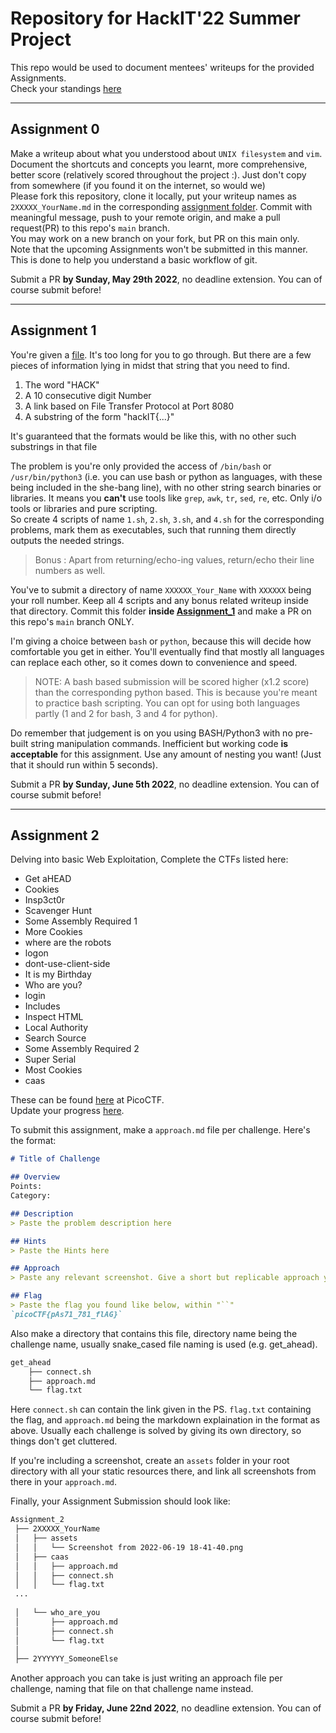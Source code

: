 # Repository for HackIT'22 Summer Project

This repo would be used to document mentees' writeups for the provided Assignments.  
Check your standings [here](https://ba-13.github.io/HackIT_22)

---

## Assignment 0

Make a writeup about what you understood about `UNIX filesystem` and `vim`.  
Document the shortcuts and concepts you learnt, more comprehensive, better score (relatively scored throughout the project :). Just don't copy from somewhere (if you found it on the internet, so would we)  
Please fork this repository, clone it locally, put your writeup names as
`2XXXXX_YourName.md` in the corresponding [assignment folder](./Assignment_0). Commit with meaningful message, push to your remote origin, and make a pull request(PR) to this repo's `main` branch.  
You may work on a new branch on your fork, but PR on this main only.  
Note that the upcoming Assignments won't be submitted in this manner. This is
done to help you understand a basic workflow of git.

Submit a PR **by Sunday, May 29th 2022**, no deadline extension. You can of
course submit before!

---

## Assignment 1

You're given a [file](./Assignment_1/i_am_hiding_stuff.txt). It's too long for you to go through. But there are a few pieces of information lying in midst that string that you need to find.

1. The word "HACK"
2. A 10 consecutive digit Number
3. A link based on File Transfer Protocol at Port 8080
4. A substring of the form "hackIT{...}"

It's guaranteed that the formats would be like this, with no other such substrings in that file

The problem is you're only provided the access of `/bin/bash` or `/usr/bin/python3` (i.e. you can use bash or python as languages, with these being included in the she-bang line), with no other string search binaries or libraries. It means you **can't** use tools like `grep`, `awk`, `tr`, `sed`, `re`, etc. Only i/o tools or libraries and pure scripting.  
So create 4 scripts of name `1.sh`, `2.sh`, `3.sh`, and `4.sh` for the corresponding problems, mark them as executables, such that running them directly outputs the needed strings.

> Bonus : Apart from returning/echo-ing values, return/echo their line numbers as well.

You've to submit a directory of name `XXXXXX_Your_Name` with `XXXXXX` being your roll number. Keep all 4 scripts and any bonus related writeup inside that directory. Commit this folder **inside [Assignment_1](./Assignment_1/)** and make a PR on this repo's `main` branch ONLY.

I'm giving a choice between `bash` or `python`, because this will decide how comfortable you get in either. You'll eventually find that mostly all languages can replace each other, so it comes down to convenience and speed.

> NOTE: A bash based submission will be scored higher (x1.2 score) than the corresponding python based. This is because you're meant to practice bash scripting. You can opt for using both languages partly (1 and 2 for bash, 3 and 4 for python).

Do remember that judgement is on you using BASH/Python3 with no pre-built string manipulation commands. Inefficient but working code **is acceptable** for this assignment. Use any amount of nesting you want! (Just that it should run within 5 seconds).

Submit a PR **by Sunday, June 5th 2022**, no deadline extension. You can of course submit before!

---

## Assignment 2

Delving into basic Web Exploitation, Complete the CTFs listed here:

- Get aHEAD
- Cookies
- Insp3ct0r
- Scavenger Hunt
- Some Assembly Required 1
- More Cookies
- where are the robots
- logon
- dont-use-client-side
- It is my Birthday
- Who are you?
- login
- Includes
- Inspect HTML
- Local Authority
- Search Source
- Some Assembly Required 2
- Super Serial
- Most Cookies
- caas

These can be found [here](https://play.picoctf.org/practice?category=1&page=1&solved=1) at PicoCTF.  
Update your progress [here](https://docs.google.com/spreadsheets/d/1pwF0dJMnHRXFQ7l-wLOAkd--_vdlF4Mhuqz55p0xjlE/edit?usp=sharing).

To submit this assignment, make a `approach.md` file per challenge.
Here's the format:

```md
# Title of Challenge

## Overview
Points: 
Category:

## Description
> Paste the problem description here

## Hints
> Paste the Hints here

## Approach
> Paste any relevant screenshot. Give a short but replicable approach you took.

## Flag
> Paste the flag you found like below, within "``"
`picoCTF{pAs71_781_flAG}`
```

Also make a directory that contains this file, directory name being the challenge name, usually snake_cased file naming is used (e.g. get_ahead).

```bash
get_ahead
    ├── connect.sh
    ├── approach.md
    └── flag.txt
```

Here `connect.sh` can contain the link given in the PS. `flag.txt` containing the flag, and `approach.md` being the markdown explaination in the format as above.
Usually each challenge is solved by giving its own directory, so things don't get cluttered.

If you're including a screenshot, create an `assets` folder in your root directory with all your static resources there, and link all screenshots from there in your `approach.md`.  

Finally, your Assignment Submission should look like:

```bash
Assignment_2
 ├── 2XXXXX_YourName
 │   ├── assets
 │   │   └── Screenshot from 2022-06-19 18-41-40.png
 │   ├── caas
 │   │   ├── approach.md
 │   │   ├── connect.sh
 │   │   └── flag.txt
 ...
 
 │   └── who_are_you
 │       ├── approach.md
 │       ├── connect.sh
 │       └── flag.txt
 │
 ├── 2YYYYYY_SomeoneElse

```

Another approach you can take is just writing an approach file per challenge, naming that file on that challenge name instead.

Submit a PR **by Friday, June 22nd 2022**, no deadline extension. You can of course submit before!

